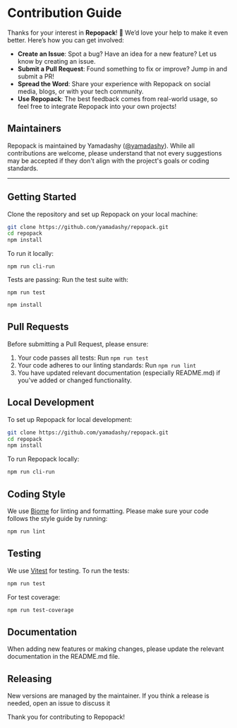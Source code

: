 # Contribution Guide

Thanks for your interest in **Repopack**! 🚀 We’d love your help to make it even better. Here’s how you can get involved:


- **Create an Issue**: Spot a bug? Have an idea for a new feature? Let us know by creating an issue.
- **Submit a Pull Request**: Found something to fix or improve? Jump in and submit a PR!
- **Spread the Word**: Share your experience with Repopack on social media, blogs, or with your tech community.
- **Use Repopack**: The best feedback comes from real-world usage, so feel free to integrate Repopack into your own projects!

## Maintainers

Repopack is maintained by Yamadashy ([@yamadashy](https://github.com/yamadashy)). While all contributions are welcome, please understand that not every suggestions may be accepted if they don't align with the project's goals or coding standards.

---

## Getting Started

Clone the repository and set up Repopack on your local machine:
```bash
git clone https://github.com/yamadashy/repopack.git
cd repopack
npm install
```

To run it locally:
```
npm run cli-run
```

Tests are passing:
Run the test suite with:
```
npm run test
```


```bash
npm install
```

## Pull Requests

Before submitting a Pull Request, please ensure:

1. Your code passes all tests: Run `npm run test`
2. Your code adheres to our linting standards: Run `npm run lint`
3. You have updated relevant documentation (especially README.md) if you've added or changed functionality.

## Local Development

To set up Repopack for local development:

```bash
git clone https://github.com/yamadashy/repopack.git
cd repopack
npm install
```

To run Repopack locally:

```bash
npm run cli-run
```

## Coding Style

We use [Biome](https://biomejs.dev/) for linting and formatting. Please make sure your code follows the style guide by running:

```bash
npm run lint
```

## Testing

We use [Vitest](https://vitest.dev/) for testing. To run the tests:

```bash
npm run test
```

For test coverage:

```bash
npm run test-coverage
```

## Documentation

When adding new features or making changes, please update the relevant documentation in the README.md file.

## Releasing

New versions are managed by the maintainer. If you think a release is needed, open an issue to discuss it

Thank you for contributing to Repopack!
